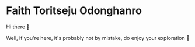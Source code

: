 # Faith Toritseju Odonghanro

Hi there 👋

Well, if you're here, it's probably not by mistake, do enjoy your exploration 🚀
